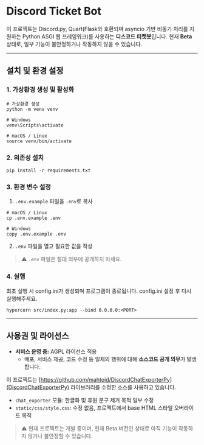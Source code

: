 # Discord Ticket Bot

이 프로젝트는 Discord.py, Quart(Flask와 호환되며 asyncio 기반 비동기 처리를 지원하는 Python ASGI 웹 프레임워크)를 사용하는 **디스코드 티켓봇**입니다.
현재 **Beta** 상태로, 일부 기능이 불안정하거나 작동하지 않을 수 있습니다.

---

## 설치 및 환경 설정

### 1. 가상환경 생성 및 활성화

```
# 가상환경 생성
python -m venv venv

# Windows
venv\Scripts\activate

# macOS / Linux
source venv/bin/activate
```

### 2. 의존성 설치

```
pip install -r requirements.txt
```

### 3. 환경 변수 설정

1. `.env.example` 파일을 `.env`로 복사

```
# macOS / Linux
cp .env.example .env

# Windows
copy .env.example .env
```

2. `.env` 파일을 열고 필요한 값을 작성


> ⚠️ `.env` 파일은 절대 외부에 공개하지 마세요.

### 4. 실행

최초 실행 시 config.ini가 생성되며 프로그램이 종료됩니다. config.ini 설정 후 다시 실행해주세요.
```
hypercorn src/index.py:app --bind 0.0.0.0:<PORT>
```
---

## 사용권 및 라이선스
- **서비스 운영 중:** AGPL 라이선스 적용  
  - 배포, 서비스 제공, 코드 수정 등 일체의 행위에 대해 **소스코드 공개 의무**가 발생합니다.

이 프로젝트는 [https://github.com/mahtoid/DiscordChatExporterPy](DiscordChatExporterPy) 라이브러리를 수정한 소스를 사용하고 있습니다.
- `chat_exporter` 모듈: 한글화 및 후원 문구 제거 목적 일부 수정
- `static/css/style.css`: 수정 없음, 프로젝트에서 base HTML 스타일 오버라이드 목적

> ⚠️ 현재 프로젝트는 개발 중이며, 현재 Beta 버전인 상태로 아직 기능이 작동하지 않거나 불안정할 수 있습니다.
